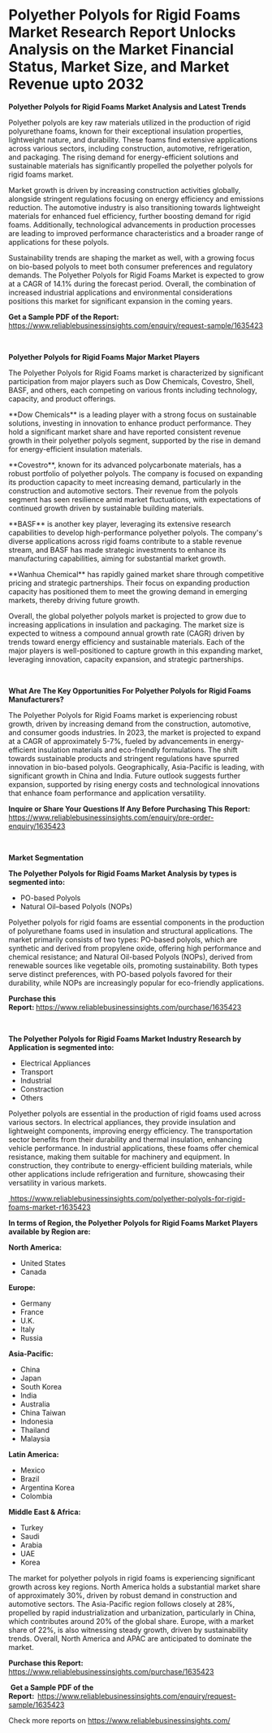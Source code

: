 <p><h1>Polyether Polyols for Rigid Foams Market Research Report Unlocks Analysis on the Market Financial Status, Market Size, and Market Revenue upto 2032</h1></p><p><strong>Polyether Polyols for Rigid Foams Market Analysis and Latest Trends</strong></p>
<p><p>Polyether polyols are key raw materials utilized in the production of rigid polyurethane foams, known for their exceptional insulation properties, lightweight nature, and durability. These foams find extensive applications across various sectors, including construction, automotive, refrigeration, and packaging. The rising demand for energy-efficient solutions and sustainable materials has significantly propelled the polyether polyols for rigid foams market.</p><p>Market growth is driven by increasing construction activities globally, alongside stringent regulations focusing on energy efficiency and emissions reduction. The automotive industry is also transitioning towards lightweight materials for enhanced fuel efficiency, further boosting demand for rigid foams. Additionally, technological advancements in production processes are leading to improved performance characteristics and a broader range of applications for these polyols.</p><p>Sustainability trends are shaping the market as well, with a growing focus on bio-based polyols to meet both consumer preferences and regulatory demands. The Polyether Polyols for Rigid Foams Market is expected to grow at a CAGR of 14.1% during the forecast period. Overall, the combination of increased industrial applications and environmental considerations positions this market for significant expansion in the coming years.</p></p>
<p><strong>Get a Sample PDF of the Report:&nbsp;</strong> <a href="https://www.reliablebusinessinsights.com/enquiry/request-sample/1635423?utm_campaign=2208&utm_medium=2&utm_source=Github&utm_content=ia&utm_term=23032025&utm_id=polyether-polyols-for-rigid-foams">https://www.reliablebusinessinsights.com/enquiry/request-sample/1635423</a></p>
<p>&nbsp;</p>
<p><strong>Polyether Polyols for Rigid Foams Major Market Players</strong></p>
<p><p>The Polyether Polyols for Rigid Foams market is characterized by significant participation from major players such as Dow Chemicals, Covestro, Shell, BASF, and others, each competing on various fronts including technology, capacity, and product offerings.</p><p>**Dow Chemicals** is a leading player with a strong focus on sustainable solutions, investing in innovation to enhance product performance. They hold a significant market share and have reported consistent revenue growth in their polyether polyols segment, supported by the rise in demand for energy-efficient insulation materials.</p><p>**Covestro**, known for its advanced polycarbonate materials, has a robust portfolio of polyether polyols. The company is focused on expanding its production capacity to meet increasing demand, particularly in the construction and automotive sectors. Their revenue from the polyols segment has seen resilience amid market fluctuations, with expectations of continued growth driven by sustainable building materials.</p><p>**BASF** is another key player, leveraging its extensive research capabilities to develop high-performance polyether polyols. The company's diverse applications across rigid foams contribute to a stable revenue stream, and BASF has made strategic investments to enhance its manufacturing capabilities, aiming for substantial market growth.</p><p>**Wanhua Chemical** has rapidly gained market share through competitive pricing and strategic partnerships. Their focus on expanding production capacity has positioned them to meet the growing demand in emerging markets, thereby driving future growth.</p><p>Overall, the global polyether polyols market is projected to grow due to increasing applications in insulation and packaging. The market size is expected to witness a compound annual growth rate (CAGR) driven by trends toward energy efficiency and sustainable materials. Each of the major players is well-positioned to capture growth in this expanding market, leveraging innovation, capacity expansion, and strategic partnerships.</p></p>
<p>&nbsp;</p>
<p><strong>What Are The Key Opportunities For Polyether Polyols for Rigid Foams Manufacturers?</strong></p>
<p><p>The Polyether Polyols for Rigid Foams market is experiencing robust growth, driven by increasing demand from the construction, automotive, and consumer goods industries. In 2023, the market is projected to expand at a CAGR of approximately 5-7%, fueled by advancements in energy-efficient insulation materials and eco-friendly formulations. The shift towards sustainable products and stringent regulations have spurred innovation in bio-based polyols. Geographically, Asia-Pacific is leading, with significant growth in China and India. Future outlook suggests further expansion, supported by rising energy costs and technological innovations that enhance foam performance and application versatility.</p></p>
<p><strong>Inquire or Share Your Questions If Any Before Purchasing This Report:</strong> <a href="https://www.reliablebusinessinsights.com/enquiry/pre-order-enquiry/1635423?utm_campaign=2208&utm_medium=2&utm_source=Github&utm_content=ia&utm_term=23032025&utm_id=polyether-polyols-for-rigid-foams">https://www.reliablebusinessinsights.com/enquiry/pre-order-enquiry/1635423</a></p>
<p>&nbsp;</p>
<p><strong>Market Segmentation</strong></p>
<p><strong>The Polyether Polyols for Rigid Foams Market Analysis by types is segmented into:</strong></p>
<p><ul><li>PO-based Polyols</li><li>Natural Oil–based Polyols (NOPs)</li></ul></p>
<p><p>Polyether polyols for rigid foams are essential components in the production of polyurethane foams used in insulation and structural applications. The market primarily consists of two types: PO-based polyols, which are synthetic and derived from propylene oxide, offering high performance and chemical resistance; and Natural Oil-based Polyols (NOPs), derived from renewable sources like vegetable oils, promoting sustainability. Both types serve distinct preferences, with PO-based polyols favored for their durability, while NOPs are increasingly popular for eco-friendly applications.</p></p>
<p><strong>Purchase this Report:&nbsp;</strong><a href="https://www.reliablebusinessinsights.com/purchase/1635423?utm_campaign=2208&utm_medium=2&utm_source=Github&utm_content=ia&utm_term=23032025&utm_id=polyether-polyols-for-rigid-foams">https://www.reliablebusinessinsights.com/purchase/1635423</a></p>
<p>&nbsp;</p>
<p><strong>The Polyether Polyols for Rigid Foams Market Industry Research by Application is segmented into:</strong></p>
<p><ul><li>Electrical Appliances</li><li>Transport</li><li>Industrial</li><li>Constraction</li><li>Others</li></ul></p>
<p><p>Polyether polyols are essential in the production of rigid foams used across various sectors. In electrical appliances, they provide insulation and lightweight components, improving energy efficiency. The transportation sector benefits from their durability and thermal insulation, enhancing vehicle performance. In industrial applications, these foams offer chemical resistance, making them suitable for machinery and equipment. In construction, they contribute to energy-efficient building materials, while other applications include refrigeration and furniture, showcasing their versatility in various markets.</p></p>
<p><a href="https://www.reliablebusinessinsights.com/polyether-polyols-for-rigid-foams-market-r1635423?utm_campaign=2208&utm_medium=2&utm_source=Github&utm_content=ia&utm_term=23032025&utm_id=polyether-polyols-for-rigid-foams">&nbsp;https://www.reliablebusinessinsights.com/polyether-polyols-for-rigid-foams-market-r1635423</a></p>
<p><strong>In terms of Region, the Polyether Polyols for Rigid Foams Market Players available by Region are:</strong></p>
<p>
    <p> <strong> North America: </strong>
        <ul>
            <li>United States</li>
            <li>Canada</li>
        </ul>
        </p> 
    <p> <strong> Europe: </strong>
        <ul>
            <li>Germany</li>
            <li>France</li>
            <li>U.K.</li>
            <li>Italy</li>
            <li>Russia</li>
        </ul>
        </p> 
    <p> <strong> Asia-Pacific: </strong>
        <ul>
            <li>China</li>
            <li>Japan</li>
            <li>South Korea</li>
            <li>India</li>
            <li>Australia</li>
            <li>China Taiwan</li>
            <li>Indonesia</li>
            <li>Thailand</li>
            <li>Malaysia</li>
        </ul>
        </p> 
    <p> <strong> Latin America: </strong>
        <ul>
            <li>Mexico</li>
            <li>Brazil</li>
            <li>Argentina Korea</li>
            <li>Colombia</li>
        </ul>
        </p> 
    <p> <strong> Middle East & Africa: </strong>
        <ul>
            <li>Turkey</li>
            <li>Saudi</li>
            <li>Arabia</li>
            <li>UAE</li>
            <li>Korea</li>
        </ul>
    </p>
    </p>
<p><p>The market for polyether polyols in rigid foams is experiencing significant growth across key regions. North America holds a substantial market share of approximately 30%, driven by robust demand in construction and automotive sectors. The Asia-Pacific region follows closely at 28%, propelled by rapid industrialization and urbanization, particularly in China, which contributes around 20% of the global share. Europe, with a market share of 22%, is also witnessing steady growth, driven by sustainability trends. Overall, North America and APAC are anticipated to dominate the market.</p></p>
<p><strong>Purchase this Report: </strong><a href="https://www.reliablebusinessinsights.com/purchase/1635423?utm_campaign=2208&utm_medium=2&utm_source=Github&utm_content=ia&utm_term=23032025&utm_id=polyether-polyols-for-rigid-foams">https://www.reliablebusinessinsights.com/purchase/1635423</a></p>
<p>&nbsp;<strong>Get a Sample PDF of the Report:&nbsp;&nbsp;</strong><a href="https://www.reliablebusinessinsights.com/enquiry/request-sample/1635423?utm_campaign=2208&utm_medium=2&utm_source=Github&utm_content=ia&utm_term=23032025&utm_id=polyether-polyols-for-rigid-foams">https://www.reliablebusinessinsights.com/enquiry/request-sample/1635423</a></p>
<p><strong></strong></p>
<p>Check more reports on <a href="https://www.reliablebusinessinsights.com/?utm_campaign=2208&utm_medium=2&utm_source=Github&utm_content=ia&utm_term=23032025&utm_id=polyether-polyols-for-rigid-foams">https://www.reliablebusinessinsights.com/</a></p>